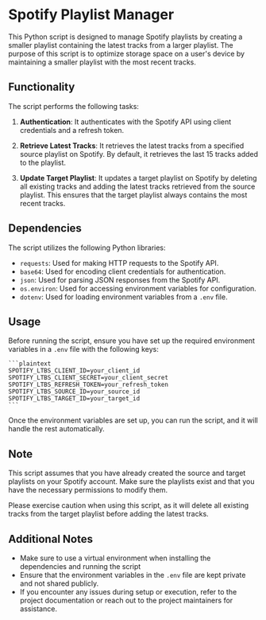 # Spotify Playlist Manager

This Python script is designed to manage Spotify playlists by creating a smaller playlist containing the latest tracks from a larger playlist. The purpose of this script is to optimize storage space on a user's device by maintaining a smaller playlist with the most recent tracks.

## Functionality

The script performs the following tasks:

1. **Authentication**: It authenticates with the Spotify API using client credentials and a refresh token.

2. **Retrieve Latest Tracks**: It retrieves the latest tracks from a specified source playlist on Spotify. By default, it retrieves the last 15 tracks added to the playlist.

3. **Update Target Playlist**: It updates a target playlist on Spotify by deleting all existing tracks and adding the latest tracks retrieved from the source playlist. This ensures that the target playlist always contains the most recent tracks.

## Dependencies

The script utilizes the following Python libraries:

- `requests`: Used for making HTTP requests to the Spotify API.
- `base64`: Used for encoding client credentials for authentication.
- `json`: Used for parsing JSON responses from the Spotify API.
- `os.environ`: Used for accessing environment variables for configuration.
- `dotenv`: Used for loading environment variables from a `.env` file.

## Usage

Before running the script, ensure you have set up the required environment variables in a `.env` file with the following keys:

    ```plaintext
    SPOTIFY_LTBS_CLIENT_ID=your_client_id
    SPOTIFY_LTBS_CLIENT_SECRET=your_client_secret
    SPOTIFY_LTBS_REFRESH_TOKEN=your_refresh_token
    SPOTIFY_LTBS_SOURCE_ID=your_source_id
    SPOTIFY_LTBS_TARGET_ID=your_target_id
    ```

Once the environment variables are set up, you can run the script, and it will handle the rest automatically.

## Note

This script assumes that you have already created the source and target playlists on your Spotify account. Make sure the playlists exist and that you have the necessary permissions to modify them.

Please exercise caution when using this script, as it will delete all existing tracks from the target playlist before adding the latest tracks.

## Additional Notes
- Make sure to use a virtual environment when installing the dependencies and running the script
- Ensure that the environment variables in the `.env` file are kept private and not shared publicly.
- If you encounter any issues during setup or execution, refer to the project documentation or reach out to the project maintainers for assistance.